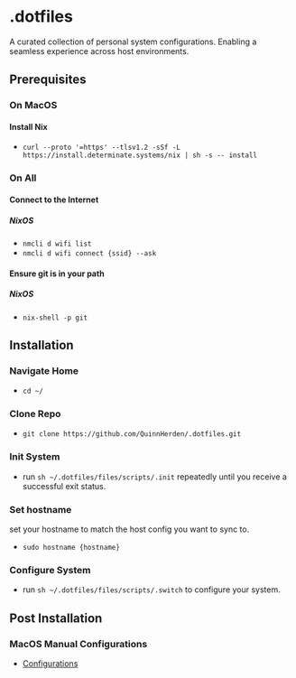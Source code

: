 # .dotfiles

A curated collection of personal system configurations.
Enabling a seamless experience across host environments.

## Prerequisites

### On MacOS

#### Install Nix

- `curl --proto '=https' --tlsv1.2 -sSf -L https://install.determinate.systems/nix | sh -s -- install`

### On All

#### Connect to the Internet

##### NixOS

- `nmcli d wifi list`
- `nmcli d wifi connect {ssid} --ask`

#### Ensure git is in your path

##### NixOS

- `nix-shell -p git`

## Installation

### Navigate Home

- `cd ~/`

### Clone Repo

- `git clone https://github.com/QuinnHerden/.dotfiles.git`

### Init System

- run `sh ~/.dotfiles/files/scripts/.init` repeatedly until you receive a successful exit status.

### Set hostname

set your hostname to match the host config you want to sync to.

- `sudo hostname {hostname}`

### Configure System

- run `sh ~/.dotfiles/files/scripts/.switch` to configure your system.

## Post Installation

### MacOS Manual Configurations

- [Configurations](manual-configurations.md)

